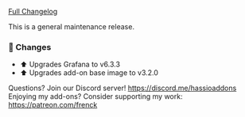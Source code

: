[Full Changelog][changelog]

This is a general maintenance release.

### 🔨  Changes

- :arrow_up: Upgrades Grafana to v6.3.3
- :arrow_up: Upgrades add-on base image to v3.2.0

[changelog]: https://github.com/hassio-addons/addon-grafana/compare/v2.2.3...v2.2.4

Questions? Join our Discord server! https://discord.me/hassioaddons
Enjoying my add-ons? Consider supporting my work: https://patreon.com/frenck